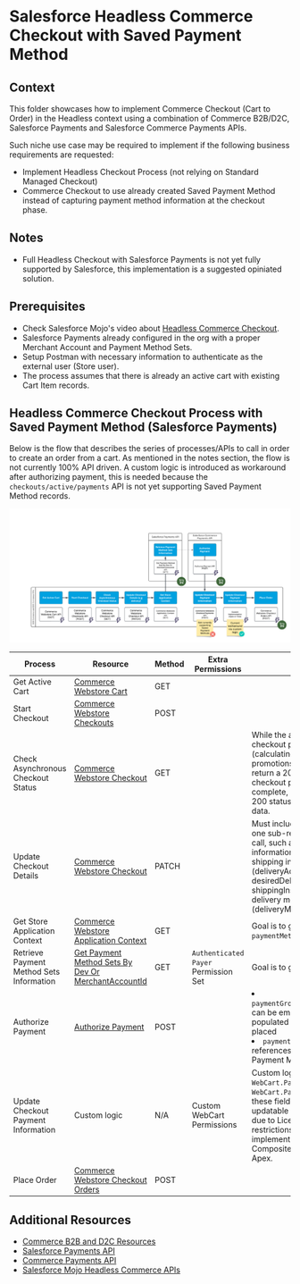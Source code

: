 # Salesforce Headless Commerce Checkout with Saved Payment Method

## Context
This folder showcases how to implement Commerce Checkout (Cart to Order) in the Headless context using a combination of Commerce B2B/D2C, Salesforce Payments and Salesforce Commerce Payments APIs.

Such niche use case may be required to implement if the following business requirements are requested:
- Implement Headless Checkout Process (not relying on Standard Managed Checkout)
- Commerce Checkout to use already created Saved Payment Method instead of capturing payment method information at the checkout phase.

## Notes
- Full Headless Checkout with Salesforce Payments is not yet fully supported by Salesforce, this implementation is a suggested opiniated solution.

## Prerequisites
- Check Salesforce Mojo's video about [Headless Commerce Checkout](https://www.youtube.com/watch?v=fqJ0FyMTs04).
- Salesforce Payments already configured in the org with a proper Merchant Account and Payment Method Sets.
- Setup Postman with necessary information to authenticate as the external user (Store user).
- The process assumes that there is already an active cart with existing Cart Item records.

## Headless Commerce Checkout Process with Saved Payment Method (Salesforce Payments)

Below is the flow that describes the series of processes/APIs to call in order to create an order from a cart. As mentioned in the notes section, the flow is not currently 100% API driven. A custom logic is introduced as workaround after authorizing payment, this is needed because the `checkouts/active/payments` API is not yet supporting Saved Payment Method records.

![Cart to Order Lifecycle Diagram](rsc/HeadlessCommerceCheckoutWithSavedPaymentMethod.png)

| Process    | Resource | Method | Extra Permissions | Notes |
| -------- | -------- | ------- | -------- | ------- |
| Get Active Cart  | [Commerce Webstore Cart](https://developer.salesforce.com/docs/atlas.en-us.chatterapi.meta/chatterapi/connect_resources_commerce_webstore_cart.htm) | GET |   |     |
| Start Checkout  | [Commerce Webstore Checkouts](https://developer.salesforce.com/docs/atlas.en-us.chatterapi.meta/chatterapi/connect_resources_commerce_webstore_checkouts_start_checkout.htm) | POST  |   |     |
| Check Asynchronous Checkout Status | [Commerce Webstore Checkout](https://developer.salesforce.com/docs/atlas.en-us.chatterapi.meta/chatterapi/connect_resources_commerce_webstore_checkouts.htm) | GET  |   | While the asynchronous checkout processes (calculating shipping, taxes, promotions), GET requests return a 202 status. When checkout processing is complete, requests return a 200 status with up-to-date data. |
| Update Checkout Details | [Commerce Webstore Checkout](https://developer.salesforce.com/docs/atlas.en-us.chatterapi.meta/chatterapi/connect_resources_commerce_webstore_checkouts.htm) | PATCH  |   | Must include data for only one sub-resource in a single call, such as contact information (contactInfo), shipping information (deliveryAddress, desiredDeliveryDate, and shippingInstructions), or delivery method (deliveryMethodId). |
| Get Store Application Context | [Commerce Webstore Application Context](https://developer.salesforce.com/docs/atlas.en-us.chatterapi.meta/chatterapi/connect_resources_commerce_webstore_application_context.htm) | GET  |   | Goal is to get the `paymentMethodSetDevName` |
| Retrieve Payment Method Sets Information | [Get Payment Method Sets By Dev Or MerchantAccountId](https://developer.salesforce.com/docs/commerce/salesforce-commerce/references/comm-payments-ref?meta=getPaymentMethodSetsByDevOrMerchantAccountId) | GET  | `Authenticated Payer` Permission Set | Goal is to get the `gatewayId` |
| Authorize Payment | [Authorize Payment](https://developer.salesforce.com/docs/commerce/salesforce-commerce/references/comm-ccs-payments-ref?meta=authorizePayment) | POST  |   | <li>`paymentGroup.sourceObjectId` can be empty as it will be populated after the order is placed</li> <li>`paymentMethod.id` references the Saved Payment Method id</li> |
| Update Checkout Payment Information | Custom logic | N/A  | Custom WebCart Permissions | Custom logic update `WebCart.PaymentMethodId` and `WebCart.PaymentGroupId`, these fields may not be updatable by external user due to License/Sharing restrictions. Options to implement custom logic are: Composite API, Flows or Apex. |
| Place Order | [Commerce Webstore Checkout Orders](https://developer.salesforce.com/docs/atlas.en-us.chatterapi.meta/chatterapi/connect_resources_commerce_webstore_checkouts_place_order.htm) | POST |  |  |

## Additional Resources
- [Commerce B2B and D2C Resources](https://developer.salesforce.com/docs/atlas.en-us.chatterapi.meta/chatterapi/connect_resources_commerce.htm)
- [Salesforce Payments API](https://developer.salesforce.com/docs/commerce/salesforce-commerce/references/comm-payments-ref?meta=Summary)
- [Commerce Payments API](https://developer.salesforce.com/docs/commerce/salesforce-commerce/references/comm-ccs-payments-ref?meta=Summary)
- [Salesforce Mojo Headless Commerce APIs](https://github.com/shane-saltbox/Salesforce-Mojo/tree/main/Headless%20Commerce%20API's)